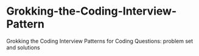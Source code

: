 # Grokking-the-Coding-Interview-Pattern
Grokking the Coding Interview Patterns for Coding Questions: problem set and solutions
